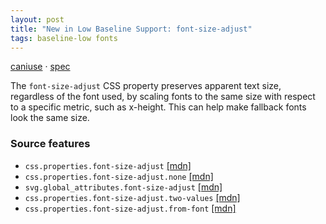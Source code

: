 ```yaml
---
layout: post
title: "New in Low Baseline Support: font-size-adjust"
tags: baseline-low fonts
---
```


[caniuse](https://caniuse.com/?search=font-size-adjust) · [spec](https://drafts.csswg.org/css-fonts-5/#font-size-adjust-prop)

The `font-size-adjust` CSS property preserves apparent text size, regardless of the font used, by scaling fonts to the same size with respect to a specific metric, such as x-height. This can help make fallback fonts look the same size.

### Source features

- ``css.properties.font-size-adjust`` [[mdn]](https://https://developer.mozilla.org/en-US/search?q=css.properties.font-size-adjust)
- ``css.properties.font-size-adjust.none`` [[mdn]](https://https://developer.mozilla.org/en-US/search?q=css.properties.font-size-adjust.none)
- ``svg.global_attributes.font-size-adjust`` [[mdn]](https://https://developer.mozilla.org/en-US/search?q=svg.global_attributes.font-size-adjust)
- ``css.properties.font-size-adjust.two-values`` [[mdn]](https://https://developer.mozilla.org/en-US/search?q=css.properties.font-size-adjust.two-values)
- ``css.properties.font-size-adjust.from-font`` [[mdn]](https://https://developer.mozilla.org/en-US/search?q=css.properties.font-size-adjust.from-font)
